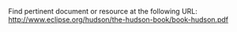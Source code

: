 Find pertinent document or resource at the following URL:
http://www.eclipse.org/hudson/the-hudson-book/book-hudson.pdf
